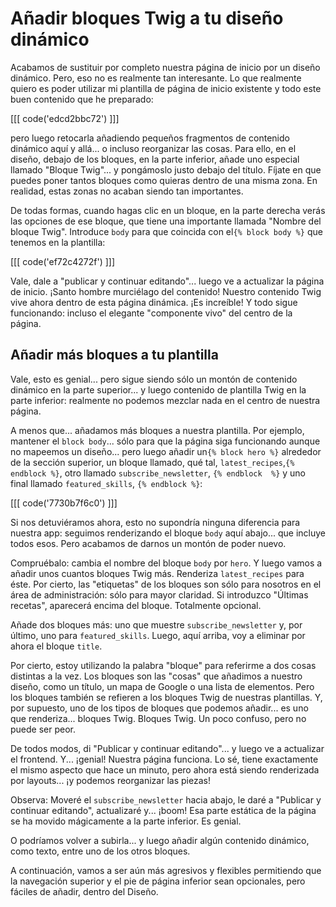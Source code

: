 # Añadir bloques Twig a tu diseño dinámico

Acabamos de sustituir por completo nuestra página de inicio por un diseño dinámico. Pero, eso no es realmente tan interesante. Lo que realmente quiero es poder utilizar mi plantilla de página de inicio existente y todo este buen contenido que he preparado:

[[[ code('edcd2bbc72') ]]]

pero luego retocarla añadiendo pequeños fragmentos de contenido dinámico aquí y allá... o incluso reorganizar las cosas. Para ello, en el diseño, debajo de los bloques, en la parte inferior, añade uno especial llamado "Bloque Twig"... y pongámoslo justo debajo del título. Fíjate en que puedes poner tantos bloques como quieras dentro de una misma zona. En realidad, estas zonas no acaban siendo tan importantes.

De todas formas, cuando hagas clic en un bloque, en la parte derecha verás las opciones de ese bloque, que tiene una importante llamada "Nombre del bloque Twig". Introduce `body` para que coincida con el`{% block body %}` que tenemos en la plantilla:

[[[ code('ef72c4272f') ]]]

Vale, dale a "publicar y continuar editando"... luego ve a actualizar la página de inicio. ¡Santo hombre murciélago del contenido! Nuestro contenido Twig vive ahora dentro de esta página dinámica. ¡Es increíble! Y todo sigue funcionando: incluso el elegante "componente vivo" del centro de la página.

## Añadir más bloques a tu plantilla

Vale, esto es genial... pero sigue siendo sólo un montón de contenido dinámico en la parte superior... y luego contenido de plantilla Twig en la parte inferior: realmente no podemos mezclar nada en el centro de nuestra página.

A menos que... añadamos más bloques a nuestra plantilla. Por ejemplo, mantener el `block body`... sólo para que la página siga funcionando aunque no mapeemos un diseño... pero luego añadir un`{% block hero %}` alrededor de la sección superior, un bloque llamado, qué tal, `latest_recipes`,`{% endblock %}`, otro llamado `subscribe_newsletter`, `{% endblock  %}` y uno final llamado `featured_skills`, `{% endblock %}`:

[[[ code('7730b7f6c0') ]]]

Si nos detuviéramos ahora, esto no supondría ninguna diferencia para nuestra app: seguimos renderizando el bloque `body` aquí abajo... que incluye todos esos. Pero acabamos de darnos un montón de poder nuevo.

Compruébalo: cambia el nombre del bloque `body` por `hero`. Y luego vamos a añadir unos cuantos bloques Twig más. Renderiza `latest_recipes` para éste. Por cierto, las "etiquetas" de los bloques son sólo para nosotros en el área de administración: sólo para mayor claridad. Si introduzco "Últimas recetas", aparecerá encima del bloque. Totalmente opcional.

Añade dos bloques más: uno que muestre `subscribe_newsletter` y, por último, uno para `featured_skills`. Luego, aquí arriba, voy a eliminar por ahora el bloque `title`.

Por cierto, estoy utilizando la palabra "bloque" para referirme a dos cosas distintas a la vez. Los bloques son las "cosas" que añadimos a nuestro diseño, como un título, un mapa de Google o una lista de elementos. Pero los bloques también se refieren a los bloques Twig de nuestras plantillas. Y, por supuesto, uno de los tipos de bloques que podemos añadir... es uno que renderiza... bloques Twig. Bloques Twig. Un poco confuso, pero no puede ser peor.

De todos modos, di "Publicar y continuar editando"... y luego ve a actualizar el frontend. Y... ¡genial! Nuestra página funciona. Lo sé, tiene exactamente el mismo aspecto que hace un minuto, pero ahora está siendo renderizada por layouts... ¡y podemos reorganizar las piezas!

Observa: Moveré el `subscribe_newsletter` hacia abajo, le daré a "Publicar y continuar editando", actualizaré y... ¡boom! Esa parte estática de la página se ha movido mágicamente a la parte inferior. Es genial.

O podríamos volver a subirla... y luego añadir algún contenido dinámico, como texto, entre uno de los otros bloques.

A continuación, vamos a ser aún más agresivos y flexibles permitiendo que la navegación superior y el pie de página inferior sean opcionales, pero fáciles de añadir, dentro del Diseño.

